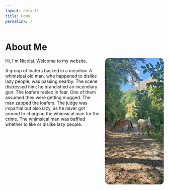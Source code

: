 ```yaml
---
layout: default
title: Home
permalink: /
---
```


# About Me

<img src="/assets/images/hike.jpg" alt="Hiking photo" style="float: right; margin: 0 0 1rem 1rem; max-height: 400px; border-radius: 12px;">

Hi, I'm Nicolai. Welcome to my website.

A group of loafers basked in a meadow. A whimsical old man, who happened to dislike lazy people, was passing nearby. The scene distressed him; he brandished an incendiary gun. The loafers reeled in fear. One of them assumed they were getting mugged. The man zapped the loafers. The judge was impartial but also lazy, as he never got around to charging the whimsical man for the crime. The whimsical man was baffled whether to like or dislike lazy people.
